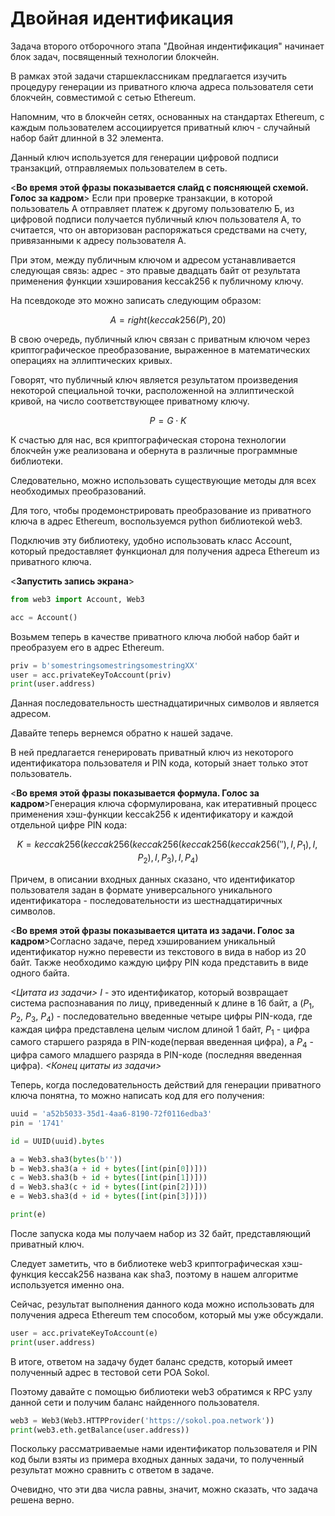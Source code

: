 Двойная идентификация
====

Задача второго отборочного этапа "Двойная индентификация" начинает блок задач, посвященный технологии блокчейн.

В рамках этой задачи старшеклассникам предлагается изучить процедуру генерации из приватного ключа адреса пользователя сети блокчейн, совместимой с сетью Ethereum.

Напомним, что в блокчейн сетях, основанных на стандартах Ethereum, с каждым пользователем ассоциируется приватный ключ - случайный набор байт длинной в 32 элемента.

Данный ключ используется для генерации цифровой подписи транзакций, отправляемых пользователем в сеть.

<**Во время этой фразы показывается слайд с поясняющей схемой. Голос за кадром**> Если при проверке транзакции, в которой пользователь А отправляет платеж к другому пользователю Б, из цифровой подписи получается публичный ключ пользователя А, то считается, что он авторизован распоряжаться средствами на счету, привязанными к адресу пользователя А.

При этом, между публичным ключом и адресом устанавливается следующая связь: адрес - это правые двадцать байт от результата применения функции хэширования keccak256 к публичному ключу.

На псевдокоде это можно записать следующим образом:

$$A = right(keccak256(P), 20)$$

В свою очередь, публичный ключ связан с приватным ключом через криптографическое преобразование, выраженное в математических операциях на эллиптических кривых.

Говорят, что публичный ключ является результатом произведения некоторой специальной точки, расположенной на эллиптической кривой, на число соответствующее приватному ключу.

$$P = G \cdot K$$

К счастью для нас, вся криптографическая сторона технологии блокчейн уже реализована и обернута в различные программные библиотеки.

Следовательно, можно использовать существующие методы для всех необходимых преобразований.

Для того, чтобы продемонстрировать преобразование из приватного ключа в адрес Ethereum, воспользуемся python библиотекой web3.

Подключив эту библиотеку, удобно использовать класс Account, который предоставляет функционал для получения адреса Ethereum из приватного ключа.

<**Запустить запись экрана**>

```python
from web3 import Account, Web3

acc = Account()
```

Возьмем теперь в качестве приватного ключа любой набор байт и преобразуем его в адрес Ethereum.

```python
priv = b'somestringsomestringsomestringXX'
user = acc.privateKeyToAccount(priv)
print(user.address)
```

Данная последовательность шестнадцатиричных символов и является адресом.

Давайте теперь вернемся обратно к нашей задаче.

В ней предлагается генерировать приватный ключ из некоторого идентификатора пользователя и PIN кода, который знает только этот пользователь.

<**Во время этой фразы показывается формула. Голос за кадром**>Генерация ключа сформулирована, как итеративный процесс применения хэш-функции keccak256 к идентификатору и каждой отдельной цифре PIN кода:

$$K = keccak256(keccak256(keccak256(keccak256(keccak256(''), I, P_1), I, P_2), I, P_3), I, P_4)$$

Причем, в описании входных данных сказано, что идентификатор пользователя задан в формате универсального уникального идентификатора - последовательности из шестнадцатиричных символов.

<**Во время этой фразы показывается цитата из задачи. Голос за кадром**>Согласно задаче, перед хэшированием уникальный идентификатор нужно перевести из текстового в вида в набор из 20 байт. Также необходимо каждую цифру PIN кода представить в виде одного байта.

_<Цитата из задачи>_
$I$ - это идентификатор, который возвращает система распознавания по лицу, приведенный к длине в 16 байт, а ($P_1$, $P_2$, $P_3$, $P_4$) - последовательно введенные четыре цифры PIN-кода, где каждая цифра представлена целым числом длиной 1 байт, $P_1$ - цифра самого старшего разряда в PIN-коде(первая введенная цифра), а  $P_4$ - цифра самого младшего разряда в PIN-коде (последняя введенная цифра).
_<Конец цитаты из задачи>_

Теперь, когда последовательность действий для генерации приватного ключа понятна, то можно написать код для его получения:

```python
uuid = 'a52b5033-35d1-4aa6-8190-72f0116edba3'
pin = '1741'

id = UUID(uuid).bytes

a = Web3.sha3(bytes(b''))
b = Web3.sha3(a + id + bytes([int(pin[0])]))
c = Web3.sha3(b + id + bytes([int(pin[1])]))
d = Web3.sha3(c + id + bytes([int(pin[2])]))
e = Web3.sha3(d + id + bytes([int(pin[3])]))

print(e)
```

После запуска кода мы получаем набор из 32 байт, представляющий приватный ключ.

Следует заметить, что в библиотеке web3 криптографическая хэш-функция keccak256 названа как sha3, поэтому в нашем алгоритме используется именно она.

Сейчас, результат выполнения данного кода можно использовать для получения адреса Ethereum тем способом, который мы уже обсуждали.

```python
user = acc.privateKeyToAccount(e)
print(user.address)
```

В итоге, ответом на задачу будет баланс средств, который имеет полученный адрес в тестовой сети POA Sokol.

Поэтому давайте с помощью библиотеки web3 обратимся к RPC узлу данной сети и получим баланс найденного пользователя.

```python
web3 = Web3(Web3.HTTPProvider('https://sokol.poa.network'))
print(web3.eth.getBalance(user.address))
```

Поскольку рассматриваемые нами идентификатор пользователя и PIN код были взяты из примера входных данных задачи, то полученный результат можно сравнить с ответом в задаче.

Очевидно, что эти два числа равны, значит, можно сказать, что задача решена верно.